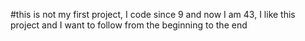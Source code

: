 #this is not my first project, I code since 9 and now I am 43, I like this project and I want to follow from the beginning to the end